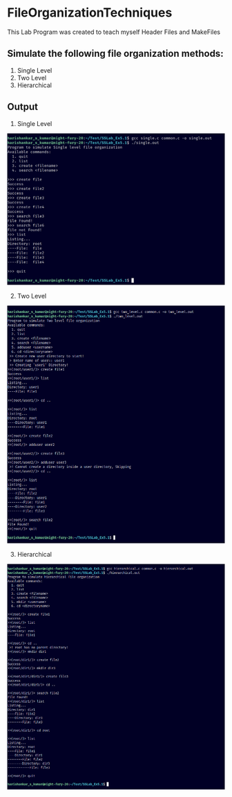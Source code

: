 # FileOrganizationTechniques

This Lab Program was created to teach myself Header Files and MakeFiles

## Simulate the following file organization methods:
1. Single Level
2. Two Level
3. Hierarchical 

## Output
1. Single Level 

![Single Level](figures/SSLab5.1_single.png)

2. Two Level

![Two Level](figures/SSLab5.1_twolevel.png)

3. Hierarchical

![Hierarchical](figures/SSLab5.1_hierarchical.png)
